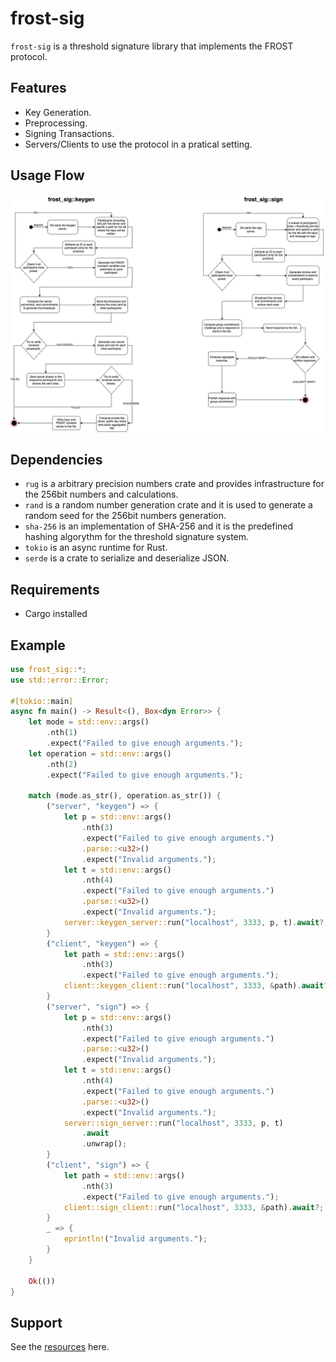   # frost-sig

  `frost-sig` is a threshold signature library that implements the FROST protocol.

  ## Features

  - Key Generation.
  - Preprocessing.
  - Signing Transactions.
  - Servers/Clients to use the protocol in a pratical setting.

  ## Usage Flow

  ![Activity Diagrams](./assets/frost-server.jpg)

  ## Dependencies

  - `rug` is a arbitrary precision numbers crate and provides infrastructure for the 256bit numbers and calculations.
  - `rand` is a random number generation crate and it is used to generate a random seed for the 256bit numbers generation.
  - `sha-256` is an implementation of SHA-256 and it is the predefined hashing algorythm for the threshold signature system.
  - `tokio` is an async runtime for Rust.
  - `serde` is a crate to serialize and deserialize JSON.

  ## Requirements

  - Cargo installed

  ## Example
  ```Rust
  use frost_sig::*;
  use std::error::Error;

  #[tokio::main]
  async fn main() -> Result<(), Box<dyn Error>> {
      let mode = std::env::args()
          .nth(1)
          .expect("Failed to give enough arguments.");
      let operation = std::env::args()
          .nth(2)
          .expect("Failed to give enough arguments.");

      match (mode.as_str(), operation.as_str()) {
          ("server", "keygen") => {
              let p = std::env::args()
                  .nth(3)
                  .expect("Failed to give enough arguments.")
                  .parse::<u32>()
                  .expect("Invalid arguments.");
              let t = std::env::args()
                  .nth(4)
                  .expect("Failed to give enough arguments.")
                  .parse::<u32>()
                  .expect("Invalid arguments.");
              server::keygen_server::run("localhost", 3333, p, t).await?;
          }
          ("client", "keygen") => {
              let path = std::env::args()
                  .nth(3)
                  .expect("Failed to give enough arguments.");
              client::keygen_client::run("localhost", 3333, &path).await?;
          }
          ("server", "sign") => {
              let p = std::env::args()
                  .nth(3)
                  .expect("Failed to give enough arguments.")
                  .parse::<u32>()
                  .expect("Invalid arguments.");
              let t = std::env::args()
                  .nth(4)
                  .expect("Failed to give enough arguments.")
                  .parse::<u32>()
                  .expect("Invalid arguments.");
              server::sign_server::run("localhost", 3333, p, t)
                  .await
                  .unwrap();
          }
          ("client", "sign") => {
              let path = std::env::args()
                  .nth(3)
                  .expect("Failed to give enough arguments.");
              client::sign_client::run("localhost", 3333, &path).await?;
          }
          _ => {
              eprintln!("Invalid arguments.");
          }
      }

      Ok(())
  }
 ```

  ## Support

  See the [resources](https://eprint.iacr.org/2020/852.pdf) here.
